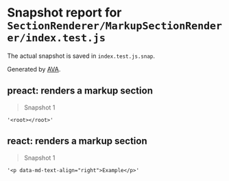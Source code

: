 # Snapshot report for `SectionRenderer/MarkupSectionRenderer/index.test.js`

The actual snapshot is saved in `index.test.js.snap`.

Generated by [AVA](https://ava.li).

## preact: renders a markup section

> Snapshot 1

    '<root></root>'

## react: renders a markup section

> Snapshot 1

    '<p data-md-text-align="right">Example</p>'

